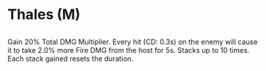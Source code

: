 # Thales (M)

## 

Gain 20% Total DMG Multiplier. Every hit (CD: 0.3s) on the enemy will cause it to take 2.0% more Fire DMG from the host for 5s. Stacks up to 10 times. Each stack gained resets the duration.